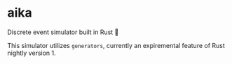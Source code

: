 # aika
Discrete event simulator built in Rust 🦀

This simulator utilizes `generators`, currently an expiremental feature of Rust nightly version 1.